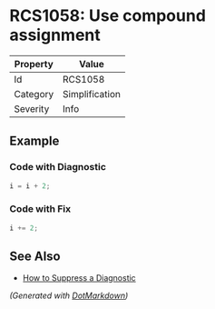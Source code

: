 # RCS1058: Use compound assignment

| Property | Value          |
| -------- | -------------- |
| Id       | RCS1058        |
| Category | Simplification |
| Severity | Info           |

## Example

### Code with Diagnostic

```csharp
i = i + 2;
```

### Code with Fix

```csharp
i += 2;
```

## See Also

* [How to Suppress a Diagnostic](../HowToConfigureAnalyzers.md#how-to-suppress-a-diagnostic)


*\(Generated with [DotMarkdown](http://github.com/JosefPihrt/DotMarkdown)\)*